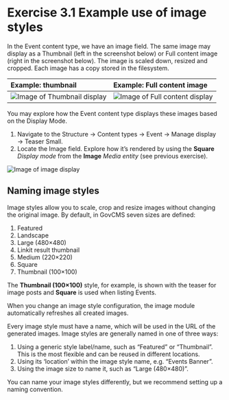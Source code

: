 # Exercise 3.1 Example use of image styles

In the Event content type, we have an image field. The same image may display as a Thumbnail \(left in the screenshot below\) or Full content image \(right in the screenshot below\). The image is scaled down, resized and cropped. Each image has a copy stored in the filesystem.

| Example: thumbnail | Example: Full content image |
| :--- | :--- |
| ![Image of Thumbnail display](../.gitbook/assets/57.png) | ![Image of Full content display](../.gitbook/assets/58%20%281%29.png) |

You may explore how the Event content type displays these images based on the Display Mode.

1. Navigate to the Structure → Content types → Event → Manage display → Teaser Small.
2. Locate the Image field. Explore how it’s rendered by using the **Square** _Display mode_ from the **Image** _Media entity_ \(see previous exercise\).

![Image of image display](../.gitbook/assets/59%20%281%29.png) 

## Naming image styles

Image styles allow you to scale, crop and resize images without changing the original image. By default, in GovCMS seven sizes are defined:

1. Featured
2. Landscape
3. Large \(480×480\)
4. Linkit result thumbnail
5. Medium \(220×220\)
6. Square
7. Thumbnail \(100×100\)

The **Thumbnail \(100×100\)** style, for example, is shown with the teaser for image posts and **Square** is used when listing Events.

When you change an image style configuration, the image module automatically refreshes all created images.

Every image style must have a name, which will be used in the URL of the generated images. Image styles are generally named in one of three ways:

1. Using a generic style label/name, such as “Featured” or “Thumbnail”. This is the most flexible and can be reused in different locations.
2. Using its ‘location’ within the image style name, e.g. “Events Banner”.
3. Using the image size to name it, such as “Large \(480×480\)”.

You can name your image styles differently, but we recommend setting up a naming convention.
